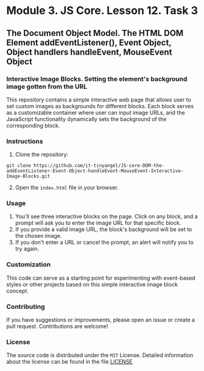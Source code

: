 # Module 3. JS Core. Lesson 12. Task 3

## The Document Object Model. The HTML DOM Element addEventListener(), Event Object, Object handlers handleEvent, MouseEvent Object

### Interactive Image Blocks. Setting the element's background image gotten from the URL

This repository contains a simple interactive web page that allows user to set custom images as backgrounds for different blocks. Each block serves as a customizable container where user can input image URLs, and the JavaScript functionality dynamically sets the background of the corresponding block.

### Instructions

1. Clone the repository:
```
git clone https://github.com/it-tinyangel/JS-core-DOM-the-addEventListener-Event-Object-handleEvent-MouseEvent-Interactive-Image-Blocks.git
```
2. Open the `index.html` file in your browser.

### Usage

1. You'll see three interactive blocks on the page. Click on any block, and a prompt will ask you to enter the image URL for that specific block.
3. If you provide a valid image URL, the block's background will be set to the chosen image.
4. If you don't enter a URL or cancel the prompt, an alert will notify you to try again.

### Customization

This code can serve as a starting point for experimenting with event-based styles or other projects based on this simple interactive image block concept.

### Contributing

If you have suggestions or improvements, please open an issue or create a pull request. Contributions are welcome!

### License

The source code is distributed under the `MIT` License. Detailed information about the license can be found in the file [LICENSE](https://github.com/it-tinyangel/JS-core-DOM-the-addEventListener-Event-Object-handleEvent-MouseEvent-Interactive-Image-Blocks/blob/main/LICENSE)
